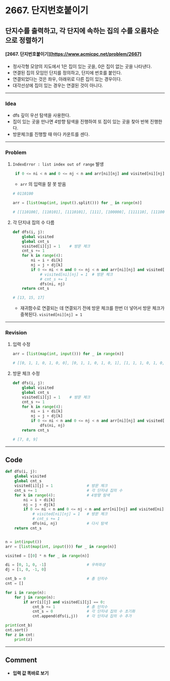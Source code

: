 # 2667. 단지번호붙이기

## 단지수를 출력하고, 각 단지에 속하는 집의 수를 오름차순으로 정렬하기

#### [2667. 단지번호붙이기][https://www.acmicpc.net/problem/2667]

- 정사각형 모양의 지도에서 1은 집이 있는 곳을, 0은 집이 없는 곳을 나타낸다. 
- 연결된 집의 모임인 단지를 정의하고, 단지에 번호를 붙인다.
- 연결되었다는 것은 좌우, 아래위로 다른 집이 있는 경우이다.
-  대각선상에 집이 있는 경우는 연결된 것이 아니다.

---

### Idea

- dfs 깊이 우선 탐색을 사용한다.
- 집이 있는 곳을 만나면 4방향 탐색을 진행하여 또 집이 있는 곳을 찾아 반복 진행한다.
- 방문체크를 진행할 때 마다 카운트를 센다.

---

### Problem

1. `IndexError : list index out of range` 발생

   ```python
    if 0 <= ni < n and 0 <= nj < n and arr[ni][nj] and visited[ni][nj] == 0:
   ```

   - `arr` 의 입력을 잘 못 받음

   ```python
   # 0110100
   
   arr = [list(map(int, input().split())) for _ in range(n)]
   
   # [[110100], [110101], [1110101], [111], [100000], [111110], [111000]]
   ```

2. 각 단지내 집의 수 다름

   ```python
   def dfs(i, j):
       global visited
       global cnt_s
       visited[i][j] = 1    # 방문 체크
       cnt_s += 1
       for k in range(4):
           ni = i + di[k]
           nj = j + dj[k]
           if 0 <= ni < n and 0 <= nj < n and arr[ni][nj] and visited[ni][nj] == 0:
               # visited[ni][nj] = 1  # 방문 체크
               # cnt_s += 1
               dfs(ni, nj)
       return cnt_s
   
   # [13, 15, 17]
   ```

   - 재귀함수로 연결되는 데 연결되기 전에 방문 체크를 한번 더 넣어서 방문 체크가 중복된다.  `visited[ni][nj] = 1` 

---

### Revision

1. 입력 수정

   ```python
   arr = [list(map(int, input())) for _ in range(n)]
   
   # [[0, 1, 1, 0, 1, 0, 0], [0, 1, 1, 0, 1, 0, 1], [1, 1, 1, 0, 1, 0, 1], [0, 0, 0, 0, 1, 1, 1], [0, 1, 0, 0, 0, 0, 0], [0, 1, 1, 1, 1, 1, 0], [0, 1, 1, 1, 0, 0, 0]]
   ```

2. 방문 체크 수정

   ```python
   def dfs(i, j):
       global visited
       global cnt_s
       visited[i][j] = 1    # 방문 체크
       cnt_s += 1
       for k in range(4):
           ni = i + di[k]
           nj = j + dj[k]
           if 0 <= ni < n and 0 <= nj < n and arr[ni][nj] and visited[ni][nj] == 0:
               dfs(ni, nj)
       return cnt_s
   
   # [7, 8, 9]
   ```



---

## Code

```python
def dfs(i, j):
    global visited
    global cnt_s
    visited[i][j] = 1               # 방문 체크
    cnt_s += 1                      # 각 단지내 집의 수
    for k in range(4):              # 4방향 탐색
        ni = i + di[k]
        nj = j + dj[k]
        if 0 <= ni < n and 0 <= nj < n and arr[ni][nj] and visited[ni][nj] == 0:
            # visited[ni][nj] = 1   # 방문 체크
            # cnt_s += 1
            dfs(ni, nj)             # 다시 탐색
    return cnt_s


n = int(input())
arr = [list(map(int, input())) for _ in range(n)]

visited = [[0] * n for _ in range(n)]

di = [0, 1, 0, -1]                  # 우하좌상
dj = [1, 0, -1, 0]

cnt_b = 0                           # 총 단지수
cnt = []

for i in range(n):
    for j in range(n):
        if arr[i][j] and visited[i][j] == 0:
            cnt_b += 1              # 총 단지수
            cnt_s = 0               # 각 단지내 집의 수 초기화
            cnt.append(dfs(i,j))    # 각 단지내 집의 수 추가

print(cnt_b)
cnt.sort()
for z in cnt:
    print(z)
```

---

## Comment

- **입력 값 똑바로 보기**

